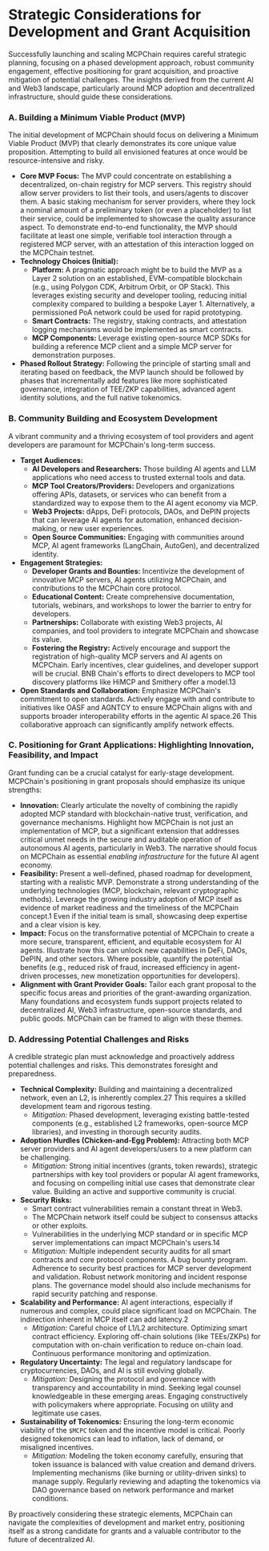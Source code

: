 # Strategic Considerations for Development and Grant Acquisition

Successfully launching and scaling MCPChain requires careful strategic planning, focusing on a phased development approach, robust community engagement, effective positioning for grant acquisition, and proactive mitigation of potential challenges. The insights derived from the current AI and Web3 landscape, particularly around MCP adoption and decentralized infrastructure, should guide these considerations.

### A. Building a Minimum Viable Product (MVP)

The initial development of MCPChain should focus on delivering a Minimum Viable Product (MVP) that clearly demonstrates its core unique value proposition. Attempting to build all envisioned features at once would be resource-intensive and risky.

-   **Core MVP Focus:** The MVP could concentrate on establishing a decentralized, on-chain registry for MCP servers. This registry should allow server providers to list their tools, and users/agents to discover them. A basic staking mechanism for server providers, where they lock a nominal amount of a preliminary token (or even a placeholder) to list their service, could be implemented to showcase the quality assurance aspect. To demonstrate end-to-end functionality, the MVP should facilitate at least one simple, verifiable tool interaction through a registered MCP server, with an attestation of this interaction logged on the MCPChain testnet.
-   **Technology Choices (Initial):**
    -   **Platform:** A pragmatic approach might be to build the MVP as a Layer 2 solution on an established, EVM-compatible blockchain (e.g., using Polygon CDK, Arbitrum Orbit, or OP Stack). This leverages existing security and developer tooling, reducing initial complexity compared to building a bespoke Layer 1. Alternatively, a permissioned PoA network could be used for rapid prototyping.
    -   **Smart Contracts:** The registry, staking contracts, and attestation logging mechanisms would be implemented as smart contracts.
    -   **MCP Components:** Leverage existing open-source MCP SDKs for building a reference MCP client and a simple MCP server for demonstration purposes.
-   **Phased Rollout Strategy:** Following the principle of starting small and iterating based on feedback, the MVP launch should be followed by phases that incrementally add features like more sophisticated governance, integration of TEE/ZKP capabilities, advanced agent identity solutions, and the full native tokenomics.

### B. Community Building and Ecosystem Development

A vibrant community and a thriving ecosystem of tool providers and agent developers are paramount for MCPChain's long-term success.

-   **Target Audiences:**
    -   **AI Developers and Researchers:** Those building AI agents and LLM applications who need access to trusted external tools and data.
    -   **MCP Tool Creators/Providers:** Developers and organizations offering APIs, datasets, or services who can benefit from a standardized way to expose them to the AI agent economy via MCP.
    -   **Web3 Projects:** dApps, DeFi protocols, DAOs, and DePIN projects that can leverage AI agents for automation, enhanced decision-making, or new user experiences.
    -   **Open Source Communities:** Engaging with communities around MCP, AI agent frameworks (LangChain, AutoGen), and decentralized identity.
-   **Engagement Strategies:**
    -   **Developer Grants and Bounties:** Incentivize the development of innovative MCP servers, AI agents utilizing MCPChain, and contributions to the MCPChain core protocol.
    -   **Educational Content:** Create comprehensive documentation, tutorials, webinars, and workshops to lower the barrier to entry for developers.
    -   **Partnerships:** Collaborate with existing Web3 projects, AI companies, and tool providers to integrate MCPChain and showcase its value.
    -   **Fostering the Registry:** Actively encourage and support the registration of high-quality MCP servers and AI agents on MCPChain. Early incentives, clear guidelines, and developer support will be crucial. BNB Chain's efforts to direct developers to MCP tool discovery platforms like HiMCP and Smithery offer a model.13
-   **Open Standards and Collaboration:** Emphasize MCPChain's commitment to open standards. Actively engage with and contribute to initiatives like OASF and AGNTCY to ensure MCPChain aligns with and supports broader interoperability efforts in the agentic AI space.26 This collaborative approach can significantly amplify network effects.

### C. Positioning for Grant Applications: Highlighting Innovation, Feasibility, and Impact

Grant funding can be a crucial catalyst for early-stage development. MCPChain's positioning in grant proposals should emphasize its unique strengths:

-   **Innovation:** Clearly articulate the novelty of combining the rapidly adopted MCP standard with blockchain-native trust, verification, and governance mechanisms. Highlight how MCPChain is not just an implementation of MCP, but a significant extension that addresses critical unmet needs in the secure and auditable operation of autonomous AI agents, particularly in Web3. The narrative should focus on MCPChain as essential _enabling infrastructure_ for the future AI agent economy.
-   **Feasibility:** Present a well-defined, phased roadmap for development, starting with a realistic MVP. Demonstrate a strong understanding of the underlying technologies (MCP, blockchain, relevant cryptographic methods). Leverage the growing industry adoption of MCP itself as evidence of market readiness and the timeliness of the MCPChain concept.1 Even if the initial team is small, showcasing deep expertise and a clear vision is key.
-   **Impact:** Focus on the transformative potential of MCPChain to create a more secure, transparent, efficient, and equitable ecosystem for AI agents. Illustrate how this can unlock new capabilities in DeFi, DAOs, DePIN, and other sectors. Where possible, quantify the potential benefits (e.g., reduced risk of fraud, increased efficiency in agent-driven processes, new monetization opportunities for developers).
-   **Alignment with Grant Provider Goals:** Tailor each grant proposal to the specific focus areas and priorities of the grant-awarding organization. Many foundations and ecosystem funds support projects related to decentralized AI, Web3 infrastructure, open-source standards, and public goods. MCPChain can be framed to align with these themes.

### D. Addressing Potential Challenges and Risks

A credible strategic plan must acknowledge and proactively address potential challenges and risks. This demonstrates foresight and preparedness.

-   **Technical Complexity:** Building and maintaining a decentralized network, even an L2, is inherently complex.27 This requires a skilled development team and rigorous testing.
    -   _Mitigation:_ Phased development, leveraging existing battle-tested components (e.g., established L2 frameworks, open-source MCP libraries), and investing in thorough security audits.
-   **Adoption Hurdles (Chicken-and-Egg Problem):** Attracting both MCP server providers and AI agent developers/users to a new platform can be challenging.
    -   _Mitigation:_ Strong initial incentives (grants, token rewards), strategic partnerships with key tool providers or popular AI agent frameworks, and focusing on compelling initial use cases that demonstrate clear value. Building an active and supportive community is crucial.
-   **Security Risks:**
    -   Smart contract vulnerabilities remain a constant threat in Web3.
    -   The MCPChain network itself could be subject to consensus attacks or other exploits.
    -   Vulnerabilities in the underlying MCP standard or in specific MCP server implementations can impact MCPChain's users.14
    -   _Mitigation:_ Multiple independent security audits for all smart contracts and core protocol components. A bug bounty program. Adherence to security best practices for MCP server development and validation. Robust network monitoring and incident response plans. The governance model should also include mechanisms for rapid security patching and response.
-   **Scalability and Performance:** AI agent interactions, especially if numerous and complex, could place significant load on MCPChain. The indirection inherent in MCP itself can add latency.2
    -   _Mitigation:_ Careful choice of L1/L2 architecture. Optimizing smart contract efficiency. Exploring off-chain solutions (like TEEs/ZKPs) for computation with on-chain verification to reduce on-chain load. Continuous performance monitoring and optimization.
-   **Regulatory Uncertainty:** The legal and regulatory landscape for cryptocurrencies, DAOs, and AI is still evolving globally.
    -   _Mitigation:_ Designing the protocol and governance with transparency and accountability in mind. Seeking legal counsel knowledgeable in these emerging areas. Engaging constructively with policymakers where appropriate. Focusing on utility and legitimate use cases.
-   **Sustainability of Tokenomics:** Ensuring the long-term economic viability of the `$MCPC` token and the incentive model is critical. Poorly designed tokenomics can lead to inflation, lack of demand, or misaligned incentives.
    -   _Mitigation:_ Modeling the token economy carefully, ensuring that token issuance is balanced with value creation and demand drivers. Implementing mechanisms (like burning or utility-driven sinks) to manage supply. Regularly reviewing and adapting the tokenomics via DAO governance based on network performance and market conditions.

By proactively considering these strategic elements, MCPChain can navigate the complexities of development and market entry, positioning itself as a strong candidate for grants and a valuable contributor to the future of decentralized AI.
